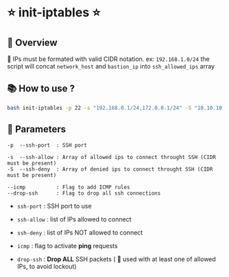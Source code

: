 # ⭐ init-iptables ⭐

## 👀 Overview

🚨 IPs must be formated with valid CIDR notation. ex: `192.168.1.0/24`
the script will concat `network_host` and `bastion_ip` into `ssh_allowed_ips` array

## 📚 How to use ?

```sh
bash init-iptables -p 22 -s "192.168.0.1/24,172.0.0.1/24" -S "10.10.10.1/24,10.10.72.0/16" --icmp --drop-ssh --verbose --silent
```

## 🚦 Parameters

```
-p  --ssh-port  : SSH port

-s  --ssh-allow : Array of allowed ips to connect throught SSH (CIDR must be present)
-S  --ssh-deny  : Array of denied ips to connect throught SSH (CIDR must be present)

--icmp          : Flag to add ICMP rules
--drop-ssh      : Flag to drop all ssh connections
```

- `ssh-port` : SSH port to use

- `ssh-allow` : list of IPs allowed to connect
- `ssh-deny` : list of IPs NOT allowed to connect

- `icmp` : flag to activate **ping** requests

- `drop-ssh` : **Drop ALL** SSH packets ( 🚨 used with at least one of allowed IPs, to avoid lockout)